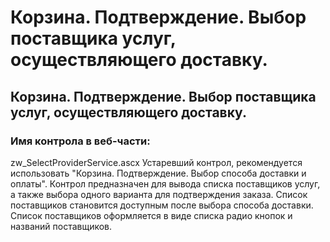 ﻿---
description: 2.4.7
---
# Корзина. Подтверждение. Выбор поставщика услуг, осуществляющего доставку.
## Корзина. Подтверждение. Выбор поставщика услуг, осуществляющего доставку.
### Имя контрола в веб-части: 
zw_SelectProviderService.ascx
Устаревший контрол, рекомендуется использовать "Корзина. Подтверждение. Выбор способа доставки и оплаты".
Контрол предназначен для вывода списка поставщиков услуг, а также выбора одного варианта для подтверждения заказа.
Список поставщиков становится доступным после выбора способа доставки.
Список поставщиков оформляется в виде списка радио кнопок и названий поставщиков.
